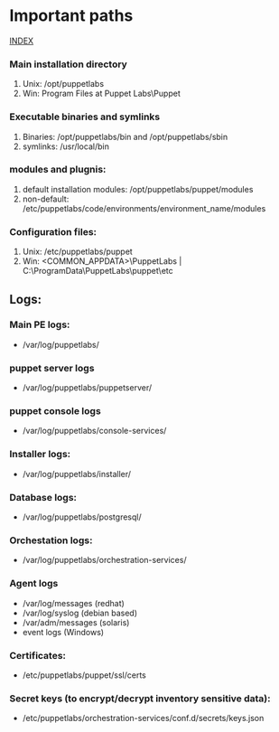 # Important paths

[INDEX](../../README.md)

### Main installation directory
1. Unix: /opt/puppetlabs
1. Win: Program Files at Puppet Labs\Puppet

### Executable binaries and symlinks
1. Binaries: /opt/puppetlabs/bin and /opt/puppetlabs/sbin
1. symlinks: /usr/local/bin

### modules and plugnis:
1. default installation modules: /opt/puppetlabs/puppet/modules
1. non-default: /etc/puppetlabs/code/environments/environment_name/modules

### Configuration files:
1. Unix: /etc/puppetlabs/puppet
1. Win: <COMMON_APPDATA>\PuppetLabs | C:\ProgramData\PuppetLabs\puppet\etc

## Logs:

### Main PE logs:
- /var/log/puppetlabs/

### puppet server logs
- /var/log/puppetlabs/puppetserver/

### puppet console logs
- /var/log/puppetlabs/console-services/

### Installer logs:
- /var/log/puppetlabs/installer/

### Database logs:
- /var/log/puppetlabs/postgresql/

### Orchestation logs:
-  /var/log/puppetlabs/orchestration-services/

### Agent logs
- /var/log/messages (redhat)
- /var/log/syslog (debian based)
- /var/adm/messages (solaris)
- event logs (Windows)

### Certificates:
- /etc/puppetlabs/puppet/ssl/certs

### Secret keys (to encrypt/decrypt inventory sensitive data):
- /etc/puppetlabs/orchestration-services/conf.d/secrets/keys.json